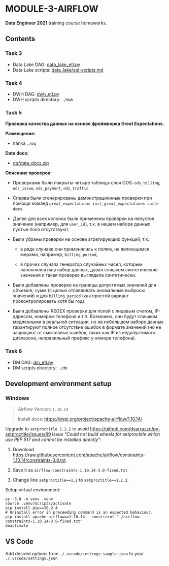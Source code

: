# MODULE-3-AIRFLOW

**Data Engineer 2021** training course homeworks.

## Contents

### Task 3

-   Data Lake DAG: [data_lake_etl.py](data_lake_etl.py)
-   Data Lake scripts: [data_lake/sql-scripts.md](data_lake/sql-scripts.md)

### Task 4

-   DWH DAG: [dwh_etl.py](dwh_etl.py)
-   DWH scripts directory: `./dwh`

### Task 5

**Проверка качества данных на основе фреймворка Great Expectations.**

**Размещение:**

-   папка `./dq`

**Data docs:**

-   [dq/data_docs.zip](dq/data_docs.zip)

**Описание проверок:**

-   Проверками были покрыты четыре таблицы слоя ODS: `ods_billing`,
    `ods_issue`, `ods_payment`, `ods_traffic`.

-   Сперва были сгенерированы демонстрационные проверки при помощи команд
    `great_expectations init`, `great_expectations suite demo`.

-   Далее для всех колонок были применены проверки на непустое значение
    (например, для `user_id`), т.к. в нашем наборе данных пустые поля
    отсутствуют.

-   Были убраны проверки на основе агрегирующих функций, т.к.:

    -   в ряде случаев они применялись к полям, не являющимся мерами, например,
        `billing_period`,

    -   в прочих случаях генератор случайных чисел, которым наполнялся наш
        набор данных, давал слишком синтетические значения и такая проверка
        выглядела синтетически.

-   Были добавлены проверки на границы допустимых значений для объемов,
    сумм (с целью отлавливать аномальные выбросы значений) и для
    `billing_period` (как простой вариант проконтролировать хотя бы год).

-   Были добавлены REGEX проверки для полей с лицевым счетом, IP-адресом,
    номером телефона и т.п. Возможно, они будут слишком медленными в реальной
    ситуации, но на небольшом наборе данных гарантируют полное отсутствие
    ошибок в формате значений (но не защищают от смысловых ошибок, таких как
    IP из недопустимого диапазона, неправильный префикс у номера телефона).

### Task 6

-   DM DAG: [dm_etl.py](dm_etl.py)
-   DM scripts directory: `./dm`

## Development environment setup

### Windows

>   Airflow Version: `1.10.14`
>
>   Install docs: <https://pypi.org/project/apache-airflow/1.10.14/>

Upgrade to `setproctitle 1.2.2`
to avoid <https://github.com/dvarrazzo/py-setproctitle/issues/89> issue
_"Could not build wheels for setproctitle which use PEP 517 and cannot be installed directly"_:

1.  Download <https://raw.githubusercontent.com/apache/airflow/constraints-1.10.14/constraints-3.8.txt>.

2.  Save it as `airflow-constraints-1.10.14-3.8-fixed.txt`.

3.  Change line `setproctitle==1.2` to `setproctitle==1.2.2`.

Setup virtual environment:

```shell
py -3.8 -m venv .venv
source .venv/Scripts/activate
pip install pip==20.2.4
# Uninstall error in preceeding command is an expected behaviour.
pip install apache-airflow==1.10.14 --constraint "./airflow-constraints-1.10.14-3.8-fixed.txt"
deactivate
```

## VS Code

Add desired options from `./.vscode/settings.sample.json`
to your `./.vscode/settings.json`
